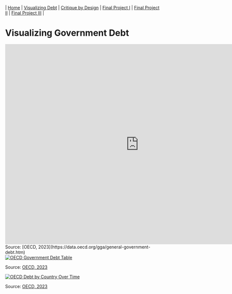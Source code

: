 | [Home](https://ncbartel.github.io/Portfolio/) | [Visualizing Debt](visualizing-government-debt) | [Critique by Design](critique-by-design) | [Final Project I](final-project-part-one) | [Final Project II](final-project-part-two) | [Final Project III](final-project-part-three) |
# Visualizing Government Debt
<iframe src="https://data.oecd.org/chart/7kl9" width="860" height="645" style="border: 0" mozallowfullscreen="true" webkitallowfullscreen="true" allowfullscreen="true"><a href="https://data.oecd.org/chart/7kl9" target="_blank">OECD Chart: General government debt, Total, % of GDP, Annual, 2022</a></iframe>
Source: [OECD, 2023](https://data.oecd.org/gga/general-government-debt.htm)


<div class='tableauPlaceholder' id='viz1706465583004' style='position: relative'>
<noscript><a href='#'><img alt='OECD Government Debt Table ' src='https:&#47;&#47;public.tableau.com&#47;
static&#47;images&#47;
OE&#47;OECDGovernmentDebt&#47;Sheet1&#47;1_rss.png' style='border: none' /></a></noscript>
<object class='tableauViz'  style='display:none;'><param name='host_url' value='https%3A%2F%2Fpublic.tableau.com%2F' /> 
<param name='embed_code_version' value='3' />
<param name='site_root' value='' /><param name='name' value='OECDGovernmentDebt&#47;Sheet1' />
<param name='tabs' value='no' /><param name='toolbar' value='yes' />
<param name='static_image' value='https:&#47;&#47;public.tableau.com&#47;static&#47;images&#47;OE&#47;OECDGovernmentDebt&#47;Sheet1&#47;1.png' /> <param name='animate_transition' value='yes' /><param name='display_static_image' value='yes' />
<param name='display_spinner' value='yes' />
<param name='display_overlay' value='yes' /><param name='display_count' value='yes' />
<param name='language' value='en-US' /><param name='filter' value='publish=yes' />
</object></div>                
<script type='text/javascript'>
    var divElement = document.getElementById('viz1706465583004');                    
    var vizElement = divElement.getElementsByTagName('object')[0];
    vizElement.style.width='100%';vizElement.style.height=(divElement.offsetWidth*0.75)+'px';                    
    var scriptElement = document.createElement('script');                    
    scriptElement.src = 'https://public.tableau.com/javascripts/api/viz_v1.js';                    
    vizElement.parentNode.insertBefore(scriptElement, vizElement);                
</script>

Source: [OECD, 2023](https://data.oecd.org/gga/general-government-debt.htm)

<div class='tableauPlaceholder' id='viz1706468492299' style='position: relative'><noscript><a href='#'>
<img alt='OECD Debt by Country Over Time ' src='https:&#47;&#47;public.tableau.com&#47;static&#47;images&#47;OE&#47;OECDGovernmentDebt&#47;Sheet2&#47;1_rss.png' style='border: none' />
</a></noscript><object class='tableauViz'  style='display:none;'>
<param name='host_url' value='https%3A%2F%2Fpublic.tableau.com%2F' /> 
<param name='embed_code_version' value='3' /> 
<param name='site_root' value='' />
<param name='name' value='OECDGovernmentDebt&#47;Sheet2' />
<param name='tabs' value='no' /><param name='toolbar' value='yes' />
<param name='static_image' value='https:&#47;&#47;public.tableau.com&#47;static&#47;images&#47;OE&#47;OECDGovernmentDebt&#47;Sheet2&#47;1.png' /> <param name='animate_transition' value='yes' /><param name='display_static_image' value='yes' />
<param name='display_spinner' value='yes' />
<param name='display_overlay' value='yes' />
<param name='display_count' value='yes' />
<param name='language' value='en-US' />
<param name='filter' value='publish=yes' /></object></div>                
<script type='text/javascript'>                    
var divElement = document.getElementById('viz1706468492299');                    
var vizElement = divElement.getElementsByTagName('object')[0];                    
vizElement.style.width='100%';vizElement.style.height=(divElement.offsetWidth*0.75)+'px';                    
var scriptElement = document.createElement('script');                    
scriptElement.src = 'https://public.tableau.com/javascripts/api/viz_v1.js';                    
vizElement.parentNode.insertBefore(scriptElement, vizElement);                
</script>

Source: [OECD, 2023](https://data.oecd.org/gga/general-government-debt.htm)